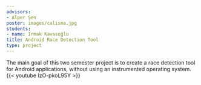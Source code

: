 ```yaml
---
advisors:
- Alper Şen
poster: images/calisma.jpg
students:
- name: Irmak Kavasoğlu
title: Android Race Detection Tool
type: project
---
```


The main goal of this two semester project is to create a race detection tool for Android applications, without using an instrumented operating system.
{{< youtube IzO-pkoL95Y >}}